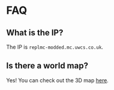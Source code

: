 # FAQ

## What is the IP?

The IP is `replmc-modded.mc.uwcs.co.uk`.

## Is there a world map?

Yes! You can check out the 3D map [here](https://replmc-modded.mc.uwcs.co.uk).
